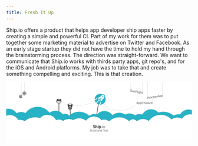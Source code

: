 ```yaml
---
title: Fresh It Up
---
```


Ship.io offers a product that helps app developer ship apps faster by creating a simple and powerful CI.  Part of my work for them was to put together some marketing material to advertise on Twitter and Facebook. As an early stage startup they did not have the time to hold my hand through the brainstorming process. The direction was straight-forward. We want to communicate that Ship.io works with thirds party apps, git repo's, and for the iOS and Android platforms. My job was to take that and create something compelling and exciting. This is that creation. 

![Fresh It Up](assets/img/work/proj-5/ship.jpg)

